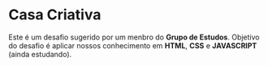 # Casa Criativa

Este é um desafio sugerido por um menbro do **Grupo de Estudos**.
Objetivo do desafio é aplicar nossos conhecimento em **HTML**, **CSS** e **JAVASCRIPT** (ainda estudando).
